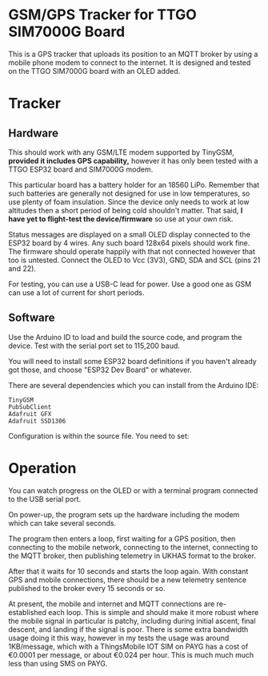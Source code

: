 # GSM/GPS Tracker for TTGO SIM7000G Board #

This is a GPS tracker that uploads its position to an MQTT broker by using a mobile phone modem to connect to the internet.  It is designed and tested on the TTGO SIM7000G board with an OLED added.

# Tracker #

## Hardware ##

This should work with any GSM/LTE modem supported by TinyGSM, **provided it includes GPS capability,** however it has only been tested with a TTGO ESP32 board and SIM7000G modem.

This particular board has a battery holder for an 18560 LiPo.  Remember that such batteries are generally not designed for use in low temperatures, so use plenty of foam insulation.  Since the device only needs to work at low altitudes then a short period of being cold shouldn't matter.  That said, **I have yet to flight-test the device/firmware** so use at your own risk.

Status messages are displayed on a small OLED display connected to the ESP32 board by 4 wires.  Any such board 128x64 pixels should work fine.  The firmware should operate happily with that not connected however that too is untested.  Connect the OLED to Vcc (3V3), GND, SDA and SCL (pins 21 and 22).

For testing, you can use a USB-C lead for power.  Use a good one as GSM can use a lot of current for short periods.


## Software ##

Use the Arduino ID to load and build the source code, and program the device.  Test with the serial port set to 115,200 baud.

You will need to install some ESP32 board definitions if you haven't already got those, and choose "ESP32 Dev Board" or whatever.

There are several dependencies which you can install from the Arduino IDE:

```
TinyGSM
PubSubClient
Adafruit GFX
Adafruit SSD1306
```

Configuration is within the source file.  You need to set:

# Operation #

You can watch progress on the OLED or with a terminal program connected to the USB serial port.

On power-up, the program sets up the hardware including the modem which can take several seconds.

The program then enters a loop, first waiting for a GPS position, then connecting to the mobile network, connecting to the internet, connecting to the MQTT broker, then publishing telemetry in UKHAS format to the broker.

After that it waits for 10 seconds and starts the loop again.  With constant GPS and mobile connections, there should be a new telemetry sentence published to the broker every 15 seconds or so.

At present, the mobile and internet and MQTT connections are re-established each loop.  This is simple and should make it more robust where the mobile signal in particular is patchy, including during initial ascent, final descent, and landing if the signal is poor.  There is some extra bandwidth usage doing it this way, however in my tests the usage was around 1KB/message, which with a ThingsMobile IOT SIM on PAYG has a cost of €0.0001 per message, or about €0.024 per hour.  This is much much much less than using SMS on PAYG.